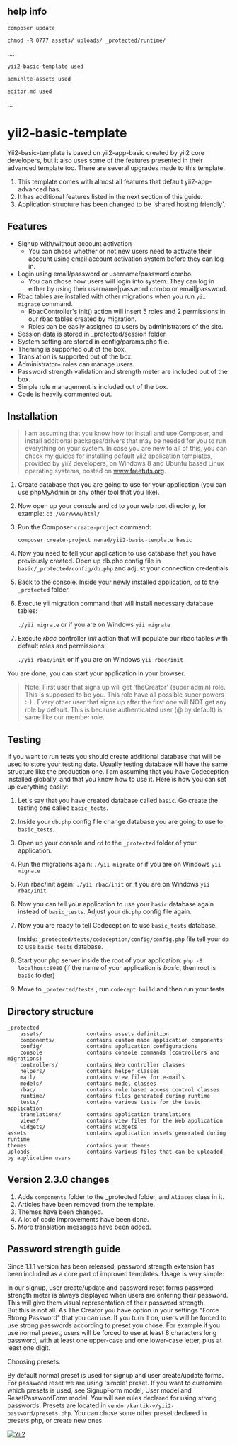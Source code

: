 ## help info

```
composer update

chmod -R 0777 assets/ uploads/ _protected/runtime/
```

....

`yii2-basic-template used`

`adminlte-assets used`

`editor.md used`

...

yii2-basic-template
===================

Yii2-basic-template is based on yii2-app-basic created by yii2 core developers, but it also uses some of the features presented in their advanced template too.
There are several upgrades made to this template.

1. This template comes with almost all features that default yii2-app-advanced has.
2. It has additional features listed in the next section of this guide.
3. Application structure has been changed to be 'shared hosting friendly'.

Features
-------------------

- Signup with/without account activation
    - You can chose whether or not new users need to activate their account using email account activation system before they can log in.
- Login using email/password or username/password combo.
    - You can chose how users will login into system. They can log in either by using their username|password combo or email|password.
- Rbac tables are installed with other migrations when you run ```yii migrate``` command.
    - RbacController's init() action will insert 5 roles and 2 permissions in our rbac tables created by migration.
    - Roles can be easily assigned to users by administrators of the site.
- Session data is stored in _protected/session folder.
- System setting are stored in config/params.php file.
- Theming is supported out of the box.
- Translation is supported out of the box.
- Administrator+ roles can manage users.
- Password strength validation and strength meter are included out of the box.
- Simple role management is included out of the box.
- Code is heavily commented out.

Installation
-------------------
>I am assuming that you know how to: install and use Composer, and install additional packages/drivers that may be needed for you to run everything on your system. In case you are new to all of this, you can check my guides for installing default yii2 application templates, provided by yii2 developers, on Windows 8 and Ubuntu based Linux operating systems, posted on www.freetuts.org.

1. Create database that you are going to use for your application (you can use phpMyAdmin or any other tool that you like).

2. Now open up your console and ```cd``` to your web root directory, for example: ``` cd /var/www/html/ ```

3. Run the Composer ```create-project``` command:

   ``` composer create-project nenad/yii2-basic-template basic ```

4. Now you need to tell your application to use database that you have previously created.
Open up db.php config file in ```basic/_protected/config/db.php``` and adjust your connection credentials.

5. Back to the console. Inside your newly installed application, ```cd``` to the ```_protected``` folder.

7. Execute yii migration command that will install necessary database tables:

   ``` ./yii migrate ``` or if you are on Windows ``` yii migrate ```

8. Execute _rbac_ controller _init_ action that will populate our rbac tables with default roles and
permissions:

   ``` ./yii rbac/init ``` or if you are on Windows ``` yii rbac/init ```


You are done, you can start your application in your browser.

> Note: First user that signs up will get 'theCreator' (super admin) role. This is supposed to be you. This role have all possible super powers :-) . Every other user that signs up after the first one will NOT get any role by default. This is because authenticated user (@ by default) is same like our member role. 

Testing
-------------------

If you want to run tests you should create additional database that will be used to store 
your testing data. Usually testing database will have the same structure like the production one.
I am assuming that you have Codeception installed globally, and that you know how to use it.
Here is how you can set up everything easily:

1. Let's say that you have created database called ```basic```. Go create the testing one called ```basic_tests```.

2. Inside your ```db.php``` config file change database you are going to use to ```basic_tests```.

3. Open up your console and ```cd``` to the ```_protected``` folder of your application.

4. Run the migrations again: ``` ./yii migrate ``` or if you are on Windows ```yii migrate```

5. Run rbac/init again: ``` ./yii rbac/init ``` or if you are on Windows ```yii rbac/init```

6. Now you can tell your application to use your ```basic``` database again instead of ```basic_tests```.
Adjust your ```db.php``` config file again.

7. Now you are ready to tell Codeception to use ```basic_tests``` database.
   
   Inside: ``` _protected/tests/codeception/config/config.php ``` file tell your ```db``` to use 
```basic_tests``` database.

8. Start your php server inside the root of your application: ``` php -S localhost:8080 ``` 
(if the name of your application is _basic_, then root is ```basic``` folder) 

9. Move to ```_protected/tests``` , run ```codecept build``` and then run your tests.

Directory structure
-------------------

```
_protected
    assets/              contains assets definition
    components/          contains custom made application components
    config/              contains application configurations
    console              contains console commands (controllers and migrations)
    controllers/         contains Web controller classes
    helpers/             contains helper classes
    mail/                contains view files for e-mails
    models/              contains model classes
    rbac/                contains role based access control classes
    runtime/             contains files generated during runtime
    tests/               contains various tests for the basic application
    translations/        contains application translations
    views/               contains view files for the Web application
    widgets/             contains widgets
assets                   contains application assets generated during runtime
themes                   contains your themes
uploads                  contains various files that can be uploaded by application users
```
Version 2.3.0 changes
-------------------
1) Adds `components` folder to the _protected folder, and `Aliases` class in it.  
2) Articles have been removed from the template.  
3) Themes have been changed.    
4) A lot of code improvements have been done.    
5) More translation messages have been added.    

Password strength guide
-----------------------

Since 1.1.1 version has been released, password strength extension has been included as a core part of improved templates. Usage is very simple:

In our signup, user create/update and password reset forms password strength meter is always displayed when users are entering their password. This will give them visual representation of their password strength.  
But this is not all. As The Creator you have option in your settings "Force Strong Password" that you can use. If you turn it on, users will be forced to use strong passwords according to preset you chose. For example if you use normal preset, users will be forced to use at least 8 characters long password, with at least one upper-case and one lower-case letter, plus at least one digit.  

Choosing presets:

By default normal preset is used for signup and user create/update forms. For password reset we are using 'simple' preset. If you want to customize which presets is used, see SignupForm model, User model and ResetPasswordForm model. You will see rules declared for using strong passwords. Presets are located in ```vendor/kartik-v/yii2-password/presets.php```. You can chose some other preset declared in presets.php, or create new ones.

[![Yii2](https://img.shields.io/badge/Powered_by-Yii_Framework-green.svg?style=flat)](http://www.yiiframework.com/)
